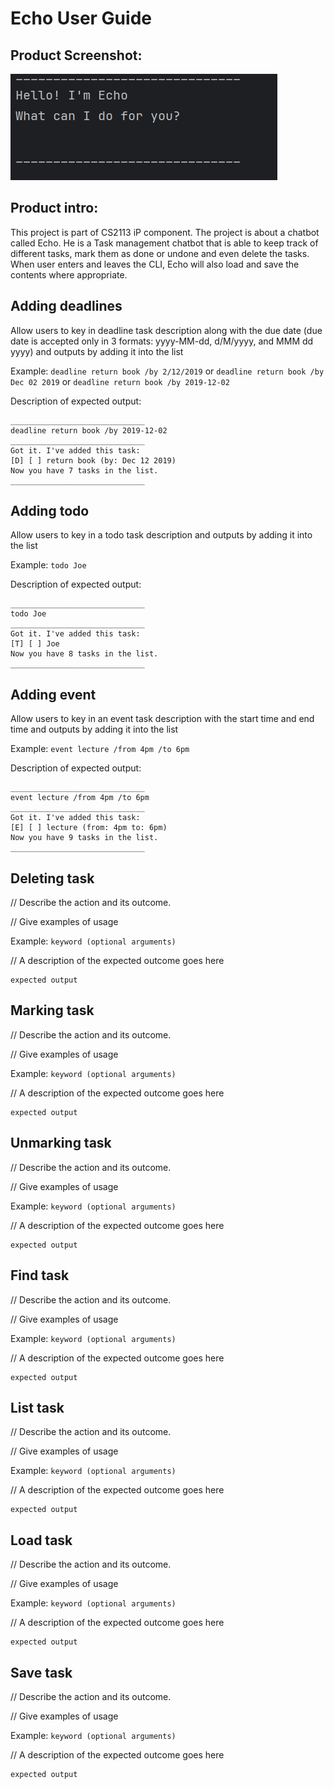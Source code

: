 # Echo User Guide

## Product Screenshot:
![img.png](img.png)

## Product intro:
This project is part of CS2113 iP component. The project
is about a chatbot called Echo. He is a Task management
chatbot that is able to keep track of different tasks,
mark them as done or undone and even delete the tasks.
When user enters and leaves the CLI, Echo will also load
and save the contents where appropriate.

## Adding deadlines

Allow users to key in deadline task description along with the due date
(due date is accepted only in 3 formats: 
yyyy-MM-dd, d/M/yyyy, and MMM dd yyyy)
and outputs by adding it into the list

Example: `deadline return book /by 2/12/2019` or `deadline return book /by Dec 02 2019`
or `deadline return book /by 2019-12-02`

Description of expected output:
```
______________________________
deadline return book /by 2019-12-02
______________________________
Got it. I've added this task:
[D] [ ] return book (by: Dec 12 2019)
Now you have 7 tasks in the list.
______________________________
```

## Adding todo

Allow users to key in a todo task description and outputs by adding it into the list

Example: `todo Joe`

Description of expected output:
```
______________________________
todo Joe
______________________________
Got it. I've added this task:
[T] [ ] Joe
Now you have 8 tasks in the list.
______________________________
```

## Adding event

Allow users to key in an event task description with the start time and end time
and outputs by adding it into the list

Example: `event lecture /from 4pm /to 6pm`

Description of expected output:
```
______________________________
event lecture /from 4pm /to 6pm
______________________________
Got it. I've added this task:
[E] [ ] lecture (from: 4pm to: 6pm)
Now you have 9 tasks in the list.
______________________________
```

## Deleting task

// Describe the action and its outcome.

// Give examples of usage

Example: `keyword (optional arguments)`

// A description of the expected outcome goes here

```
expected output
```
## Marking task

// Describe the action and its outcome.

// Give examples of usage

Example: `keyword (optional arguments)`

// A description of the expected outcome goes here

```
expected output
```
## Unmarking task

// Describe the action and its outcome.

// Give examples of usage

Example: `keyword (optional arguments)`

// A description of the expected outcome goes here

```
expected output
```
## Find task

// Describe the action and its outcome.

// Give examples of usage

Example: `keyword (optional arguments)`

// A description of the expected outcome goes here

```
expected output
```
## List task

// Describe the action and its outcome.

// Give examples of usage

Example: `keyword (optional arguments)`

// A description of the expected outcome goes here

```
expected output
```
## Load task

// Describe the action and its outcome.

// Give examples of usage

Example: `keyword (optional arguments)`

// A description of the expected outcome goes here

```
expected output
```
## Save task

// Describe the action and its outcome.

// Give examples of usage

Example: `keyword (optional arguments)`

// A description of the expected outcome goes here

```
expected output
```
